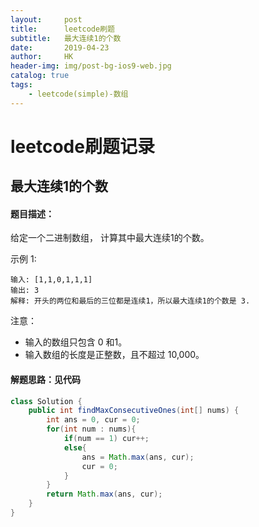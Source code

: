 ```yaml
---
layout:     post
title:      leetcode刷题
subtitle:   最大连续1的个数
date:       2019-04-23
author:     HK
header-img: img/post-bg-ios9-web.jpg
catalog: true
tags:
    - leetcode(simple)-数组
---
```

# leetcode刷题记录
## 最大连续1的个数

#### 题目描述：
给定一个二进制数组， 计算其中最大连续1的个数。

示例 1:

    输入: [1,1,0,1,1,1]
    输出: 3
    解释: 开头的两位和最后的三位都是连续1，所以最大连续1的个数是 3.
注意：

* 输入的数组只包含 0 和1。
* 输入数组的长度是正整数，且不超过 10,000。

#### 解题思路：见代码
```java
class Solution {
    public int findMaxConsecutiveOnes(int[] nums) {
        int ans = 0, cur = 0;
        for(int num : nums){
            if(num == 1) cur++;
            else{
                ans = Math.max(ans, cur);
                cur = 0;
            }
        }
        return Math.max(ans, cur);
    }
}
```
